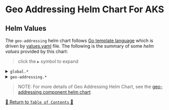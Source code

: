 # Geo Addressing Helm Chart For AKS

## Helm Values

The `geo-addressing` helm chart follows [Go template language](https://pkg.go.dev/text/template) which is driven
by [values.yaml](values.yaml) file. The following is the summary of some *helm values*
provided by this chart:

> click the `▶` symbol to expand

<details>
<summary><code>global.*</code></summary>

| Parameter                   | Description                         | Default              |
|-----------------------------|-------------------------------------|----------------------|
| `global.nfs.shareName`      | The Azure File Storage Share Name   | `geoaddressingshare` |
| `global.nfs.storageAccount` | The Azure File Storage Account Name | `geoaddressing`      |

<hr>
</details>

<details>
<summary><code>geo-addressing.*</code></summary>

| Parameter          | Description                           | Default             |
|--------------------|---------------------------------------|---------------------|
| `geo-addressing.*` | The generic geo-addressing helm chart | `see <values.yaml>` |

<hr>
</details>

> NOTE: For more details of Geo Addressing Helm Chart, see
> the [geo-addressing component helm chart](../../component-charts/geo-addressing-generic/README.md)

[🔗 Return to `Table of Contents` 🔗](../../../README.md#components)
